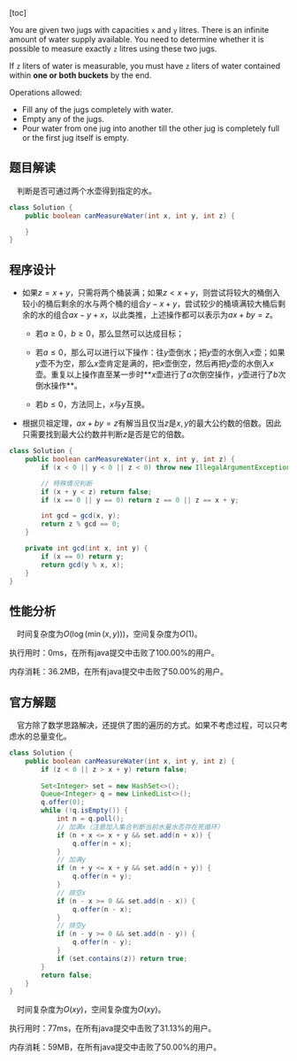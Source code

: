 [toc]

You are given two jugs with capacities `x` and `y` litres. There is an infinite amount of water supply available. You need to determine whether it is possible to measure exactly `z` litres using these two jugs.

If `z` liters of water is measurable, you must have `z` liters of water contained within **one or both buckets** by the end.

Operations allowed:

* Fill any of the jugs completely with water.
* Empty any of the jugs.
* Pour water from one jug into another till the other jug is completely full or the first jug itself is empty.



## 题目解读

&emsp;判断是否可通过两个水壶得到指定的水。

```java
class Solution {
    public boolean canMeasureWater(int x, int y, int z) {

    }
}
```

## 程序设计

* 如果$z = x + y$，只需将两个桶装满；如果$z < x + y$，则尝试将较大的桶倒入较小的桶后剩余的水与两个桶的组合$y - x + y$，尝试较少的桶填满较大桶后剩余的水的组合$ax - y + x$，以此类推，上述操作都可以表示为$ax + by = z$。

  * 若$a\ge 0$，$b \ge 0$，那么显然可以达成目标；
  * 若$a \le 0$，那么可以进行以下操作：往$y$壶倒水；把$y$壶的水倒入$x$壶；如果$y$壶不为空，那么$x$壶肯定是满的，把$x$壶倒空，然后再把$y$壶的水倒入$x$壶。重复以上操作直至某一步时**$x$壶进行了$a$次倒空操作，$y$壶进行了$b$次倒水操作**。

  * 若$b \le 0$，方法同上，$x$与$y$互换。

* 根据贝祖定理，$ax + by = z$有解当且仅当$z$是$x, y$的最大公约数的倍数。因此只需要找到最大公约数并判断$z$是否是它的倍数。

```java
class Solution {
    public boolean canMeasureWater(int x, int y, int z) {
        if (x < 0 || y < 0 || z < 0) throw new IllegalArgumentException("invalid param");

        // 特殊情况判断
        if (x + y < z) return false;
        if (x == 0 || y == 0) return z == 0 || z == x + y;

        int gcd = gcd(x, y);
        return z % gcd == 0;
    }

    private int gcd(int x, int y) {
        if (x == 0) return y;
        return gcd(y % x, x);
    }
}
```

## 性能分析

&emsp;时间复杂度为$O(\log(\min(x,y)))$，空间复杂度为$O(1)$。

执行用时：0ms，在所有java提交中击败了100.00%的用户。

内存消耗：36.2MB，在所有java提交中击败了50.00%的用户。

## 官方解题

&emsp;官方除了数学思路解决，还提供了图的遍历的方式。如果不考虑过程，可以只考虑水的总量变化。

```java
class Solution {
    public boolean canMeasureWater(int x, int y, int z) {
        if (z < 0 || z > x + y) return false;
        
        Set<Integer> set = new HashSet<>();
        Queue<Integer> q = new LinkedList<>();
        q.offer(0);
        while (!q.isEmpty()) {
            int n = q.poll();
            // 加满x（注意加入集合判断当前水量水否存在死循环）
            if (n + x <= x + y && set.add(n + x)) {
                q.offer(n + x);
            }
            // 加满y
            if (n + y <= x + y && set.add(n + y)) {
                q.offer(n + y);
            }
            // 排空x
            if (n - x >= 0 && set.add(n - x)) {
                q.offer(n - x);
            }
            // 排空y
            if (n - y >= 0 && set.add(n - y)) {
                q.offer(n - y);
            }
            if (set.contains(z)) return true;
        }
        return false;
    }
}
```

&emsp;时间复杂度为$O(xy)$，空间复杂度为$O(xy)$。

执行用时：77ms，在所有java提交中击败了31.13%的用户。

内存消耗：59MB，在所有java提交中击败了50.00%的用户。